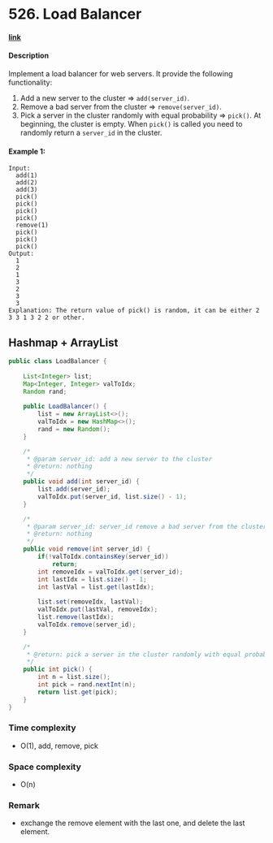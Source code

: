 # 526. Load Balancer

#### [link](https://www.lintcode.com/problem/load-balancer/)

#### Description
Implement a load balancer for web servers. It provide the following functionality:

1. Add a new server to the cluster => `add(server_id)`.
2. Remove a bad server from the cluster => `remove(server_id)`.
3. Pick a server in the cluster randomly with equal probability => `pick()`.
At beginning, the cluster is empty. When `pick()` is called you need to randomly return a `server_id` in the cluster.

#### Example 1:
```
Input:
  add(1)
  add(2)
  add(3)
  pick()
  pick()
  pick()
  pick()
  remove(1)
  pick()
  pick()
  pick()
Output:
  1
  2
  1
  3
  2
  3
  3
Explanation: The return value of pick() is random, it can be either 2 3 3 1 3 2 2 or other.
```

## Hashmap + ArrayList
```java
public class LoadBalancer {
    
    List<Integer> list;
    Map<Integer, Integer> valToIdx;
    Random rand;
    
    public LoadBalancer() {
        list = new ArrayList<>();
        valToIdx = new HashMap<>();
        rand = new Random();
    }

    /*
     * @param server_id: add a new server to the cluster
     * @return: nothing
     */
    public void add(int server_id) {
        list.add(server_id);
        valToIdx.put(server_id, list.size() - 1);
    }

    /*
     * @param server_id: server_id remove a bad server from the cluster
     * @return: nothing
     */
    public void remove(int server_id) {
        if(!valToIdx.containsKey(server_id))
            return;
        int removeIdx = valToIdx.get(server_id);
        int lastIdx = list.size() - 1;
        int lastVal = list.get(lastIdx);
        
        list.set(removeIdx, lastVal);
        valToIdx.put(lastVal, removeIdx);
        list.remove(lastIdx);
        valToIdx.remove(server_id);
    }

    /*
     * @return: pick a server in the cluster randomly with equal probability
     */
    public int pick() {
        int n = list.size();
        int pick = rand.nextInt(n);
        return list.get(pick);
    }
}
```
### Time complexity
* O(1), add, remove, pick
### Space complexity
* O(n)
### Remark
* exchange the remove element with the last one, and delete the last element.